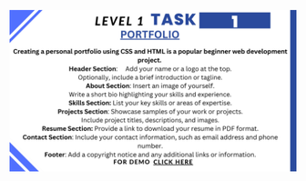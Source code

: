 ![Alt text](https://github.com/anushkakaushik200219/CODSOFT/blob/main/Web-Dev/LEVEL1/TASK1/Portfolio%20Instruction.jpg)
